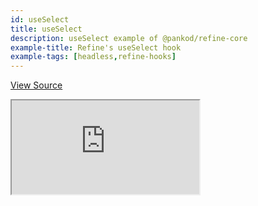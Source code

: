```yaml
---
id: useSelect
title: useSelect
description: useSelect example of @pankod/refine-core
example-title: Refine's useSelect hook
example-tags: [headless,refine-hooks]
---
```


[View Source](https://github.com/refinedev/refine/tree/master/examples/core/useSelect)

<iframe loading="lazy" src="https://stackblitz.com/github/refinedev/refine/tree/master/examples/core/useSelect?embed=1&view=preview&theme=dark&preset=node&ctl=1"
    style={{width: "100%", height:"80vh", border: "0px", borderRadius: "8px", overflow:"hidden"}}
    title="refine-custom-footer-example"
></iframe>
